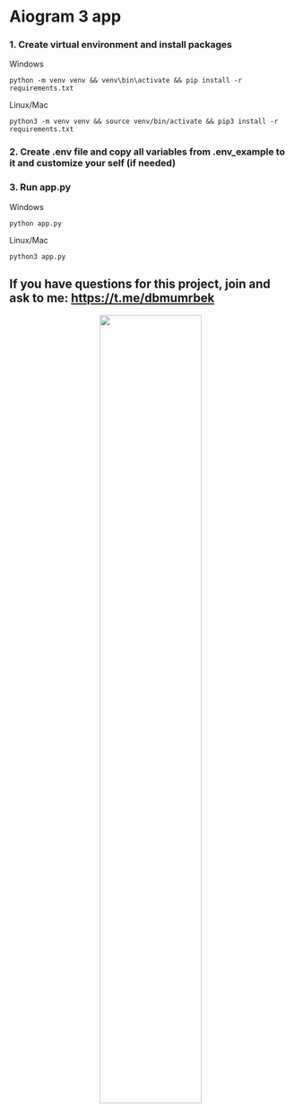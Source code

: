 <!-- 
# testyuborbot can : 
- take .txt tests from teachers
- checks the uploaded test 
- forwards the uploaded test to the admin's telegram channel

## testyuborbot commands: 
1. **/start**  starts the bot
2. **/help**   show commands to user

## testyuborbot ADMIN commands: 
1. **/allusers**  send .xlsx to admin which contains all datas in database
2. **/chp**       automatic change password of user. Unique user(hemis) id required
3. **/cleandb**   clean all datas in database
3. **/reklama**   send ad to all users(current doesn't work) 
-->


# Aiogram 3 app

### 1. Create virtual environment and install packages
Windows
```shell
python -m venv venv && venv\bin\activate && pip install -r requirements.txt
```

Linux/Mac
```shell
python3 -m venv venv && source venv/bin/activate && pip3 install -r requirements.txt
```

### 2. Create .env file and copy all variables from .env_example to it and customize your self (if needed)

### 3. Run app.py
Windows
```shell
python app.py
```
Linux/Mac
```shell
python3 app.py
```

## If you have questions for this project, join and ask to me: https://t.me/dbmumrbek

<p align="center">
<img style="width: 60%;" src="https://i.postimg.cc/nzykWKNd/result.gif">
</p>

